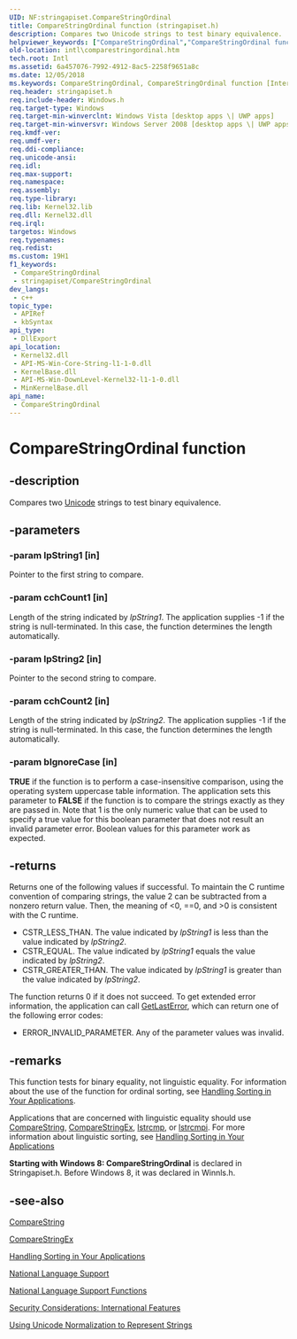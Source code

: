 ```yaml
---
UID: NF:stringapiset.CompareStringOrdinal
title: CompareStringOrdinal function (stringapiset.h)
description: Compares two Unicode strings to test binary equivalence.
helpviewer_keywords: ["CompareStringOrdinal","CompareStringOrdinal function [Internationalization for Windows Applications]","_win32_CompareStringOrdinal","intl.comparestringordinal","stringapiset/CompareStringOrdinal"]
old-location: intl\comparestringordinal.htm
tech.root: Intl
ms.assetid: 6a457076-7992-4912-8ac5-2258f9651a8c
ms.date: 12/05/2018
ms.keywords: CompareStringOrdinal, CompareStringOrdinal function [Internationalization for Windows Applications], _win32_CompareStringOrdinal, intl.comparestringordinal, stringapiset/CompareStringOrdinal
req.header: stringapiset.h
req.include-header: Windows.h
req.target-type: Windows
req.target-min-winverclnt: Windows Vista [desktop apps \| UWP apps]
req.target-min-winversvr: Windows Server 2008 [desktop apps \| UWP apps]
req.kmdf-ver: 
req.umdf-ver: 
req.ddi-compliance: 
req.unicode-ansi: 
req.idl: 
req.max-support: 
req.namespace: 
req.assembly: 
req.type-library: 
req.lib: Kernel32.lib
req.dll: Kernel32.dll
req.irql: 
targetos: Windows
req.typenames: 
req.redist: 
ms.custom: 19H1
f1_keywords:
 - CompareStringOrdinal
 - stringapiset/CompareStringOrdinal
dev_langs:
 - c++
topic_type:
 - APIRef
 - kbSyntax
api_type:
 - DllExport
api_location:
 - Kernel32.dll
 - API-MS-Win-Core-String-l1-1-0.dll
 - KernelBase.dll
 - API-MS-Win-DownLevel-Kernel32-l1-1-0.dll
 - MinKernelBase.dll
api_name:
 - CompareStringOrdinal
---
```


# CompareStringOrdinal function


## -description

Compares two <a href="https://docs.microsoft.com/windows/desktop/Intl/unicode">Unicode</a> strings to test binary equivalence.

## -parameters

### -param lpString1 [in]

Pointer to the first string to compare.

### -param cchCount1 [in]

Length of the string indicated by <i>lpString1</i>. The application supplies -1 if the string is null-terminated. In this case, the function determines the length automatically.

### -param lpString2 [in]

Pointer to the second string to compare.

### -param cchCount2 [in]

Length of the string indicated by <i>lpString2</i>. The application supplies -1 if the string is null-terminated. In this case, the function determines the length automatically.

### -param bIgnoreCase [in]

<b>TRUE</b> if the function is to perform a case-insensitive comparison, using the operating system uppercase table information. The application sets this parameter to <b>FALSE</b> if the function is to compare the strings exactly as they are passed in. Note that 1 is the only numeric value that can be used to specify a true value for this boolean parameter that does not result an invalid parameter error. Boolean values for this parameter work as expected.

## -returns

Returns one of the following values if successful. To maintain the C runtime convention of comparing strings, the value 2 can be subtracted from a nonzero return value. Then, the meaning of &lt;0, ==0, and &gt;0 is consistent with the C runtime.

<ul>
<li>CSTR_LESS_THAN. The value indicated by <i>lpString1</i> is less than the value indicated by <i>lpString2</i>.</li>
<li>CSTR_EQUAL. The value indicated by <i>lpString1</i> equals the value indicated by <i>lpString2</i>.</li>
<li>CSTR_GREATER_THAN. The value indicated by <i>lpString1</i> is greater than the value indicated by <i>lpString2</i>.</li>
</ul>
The function returns 0 if it does not succeed. To get extended error information, the application can call <a href="https://docs.microsoft.com/windows/desktop/api/errhandlingapi/nf-errhandlingapi-getlasterror">GetLastError</a>, which can return one of the following error codes:
<ul>
<li>ERROR_INVALID_PARAMETER. Any of the parameter values was invalid.</li>
</ul>

## -remarks

This function tests for binary equality, not linguistic equality. For information about the use of the function for ordinal sorting, see <a href="https://docs.microsoft.com/windows/desktop/Intl/handling-sorting-in-your-applications">Handling Sorting in Your Applications</a>.

Applications that are concerned with linguistic equality should use <a href="https://docs.microsoft.com/windows/desktop/api/stringapiset/nf-stringapiset-comparestringw">CompareString</a>, <a href="https://docs.microsoft.com/windows/desktop/api/stringapiset/nf-stringapiset-comparestringex">CompareStringEx</a>, <a href="https://docs.microsoft.com/windows/desktop/api/winbase/nf-winbase-lstrcmpa">lstrcmp</a>, or <a href="https://docs.microsoft.com/windows/desktop/api/winbase/nf-winbase-lstrcmpia">lstrcmpi</a>. For more information about linguistic sorting, see <a href="https://docs.microsoft.com/windows/desktop/Intl/handling-sorting-in-your-applications">Handling Sorting in Your Applications</a>


<b>Starting with Windows 8: </b><b>CompareStringOrdinal</b>  is declared in Stringapiset.h. Before Windows 8, it was declared in Winnls.h.

## -see-also

<a href="https://docs.microsoft.com/windows/desktop/api/stringapiset/nf-stringapiset-comparestringw">CompareString</a>



<a href="https://docs.microsoft.com/windows/desktop/api/stringapiset/nf-stringapiset-comparestringex">CompareStringEx</a>



<a href="https://docs.microsoft.com/windows/desktop/Intl/handling-sorting-in-your-applications">Handling Sorting in Your Applications</a>



<a href="https://docs.microsoft.com/windows/desktop/Intl/national-language-support">National Language Support</a>



<a href="https://docs.microsoft.com/windows/desktop/Intl/national-language-support-functions">National Language Support Functions</a>



<a href="https://docs.microsoft.com/windows/desktop/Intl/security-considerations--international-features">Security Considerations: International Features</a>



<a href="https://docs.microsoft.com/windows/desktop/Intl/using-unicode-normalization-to-represent-strings">Using Unicode Normalization to Represent Strings</a>

